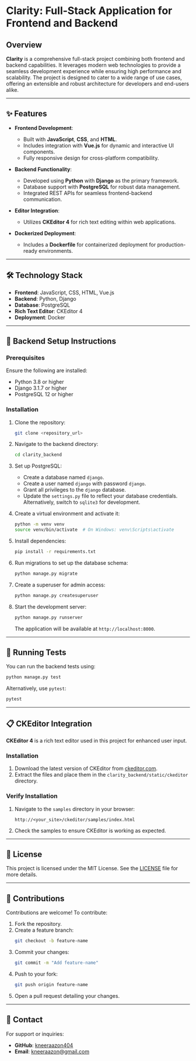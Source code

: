 # Clarity: Full-Stack Application for Frontend and Backend  

## Overview  

**Clarity** is a comprehensive full-stack project combining both frontend and backend capabilities. It leverages modern web technologies to provide a seamless development experience while ensuring high performance and scalability. The project is designed to cater to a wide range of use cases, offering an extensible and robust architecture for developers and end-users alike.  

---

## ✨ Features  

- **Frontend Development**:  
  - Built with **JavaScript**, **CSS**, and **HTML**.  
  - Includes integration with **Vue.js** for dynamic and interactive UI components.  
  - Fully responsive design for cross-platform compatibility.  

- **Backend Functionality**:  
  - Developed using **Python** with **Django** as the primary framework.  
  - Database support with **PostgreSQL** for robust data management.  
  - Integrated REST APIs for seamless frontend-backend communication.  

- **Editor Integration**:  
  - Utilizes **CKEditor 4** for rich text editing within web applications.  

- **Dockerized Deployment**:  
  - Includes a **Dockerfile** for containerized deployment for production-ready environments.  

---

## 🛠️ Technology Stack  

- **Frontend**: JavaScript, CSS, HTML, Vue.js  
- **Backend**: Python, Django  
- **Database**: PostgreSQL  
- **Rich Text Editor**: CKEditor 4  
- **Deployment**: Docker  

---

## 🚀 Backend Setup Instructions  

### Prerequisites  

Ensure the following are installed:  
- Python 3.8 or higher  
- Django 3.1.7 or higher  
- PostgreSQL 12 or higher  

### Installation  

1. Clone the repository:  
   ```bash  
   git clone <repository_url>  
   ```  

2. Navigate to the backend directory:  
   ```bash  
   cd clarity_backend  
   ```  

3. Set up PostgreSQL:  
   - Create a database named `django`.  
   - Create a user named `django` with password `django`.  
   - Grant all privileges to the `django` database.  
   - Update the `settings.py` file to reflect your database credentials. Alternatively, switch to `sqlite3` for development.  

4. Create a virtual environment and activate it:  
   ```bash  
   python -m venv venv  
   source venv/bin/activate  # On Windows: venv\Scripts\activate  
   ```  

5. Install dependencies:  
   ```bash  
   pip install -r requirements.txt  
   ```  

6. Run migrations to set up the database schema:  
   ```bash  
   python manage.py migrate  
   ```  

7. Create a superuser for admin access:  
   ```bash  
   python manage.py createsuperuser  
   ```  

8. Start the development server:  
   ```bash  
   python manage.py runserver  
   ```  

   The application will be available at `http://localhost:8000`.  

---

## 🔧 Running Tests  

You can run the backend tests using:  
```bash  
python manage.py test  
```  

Alternatively, use `pytest`:  
```bash  
pytest  
```  

---

## 📋 CKEditor Integration  

**CKEditor 4** is a rich text editor used in this project for enhanced user input.  

### Installation  

1. Download the latest version of CKEditor from [ckeditor.com](https://ckeditor.com).  
2. Extract the files and place them in the `clarity_backend/static/ckeditor` directory.  

### Verify Installation  

1. Navigate to the `samples` directory in your browser:  
   ```
   http://<your_site>/ckeditor/samples/index.html  
   ```  

2. Check the samples to ensure CKEditor is working as expected.  

---

## 📜 License  

This project is licensed under the MIT License. See the [LICENSE](LICENSE) file for more details.  

---

## 🤝 Contributions  

Contributions are welcome! To contribute:  

1. Fork the repository.  
2. Create a feature branch:  
   ```bash  
   git checkout -b feature-name  
   ```  
3. Commit your changes:  
   ```bash  
   git commit -m "Add feature-name"  
   ```  
4. Push to your fork:  
   ```bash  
   git push origin feature-name  
   ```  
5. Open a pull request detailing your changes.  

---

## 📧 Contact  

For support or inquiries:  
- **GitHub**: [kneeraazon404](https://github.com/kneeraazon404)  
- **Email**: kneeraazon@gmail.com  
```
